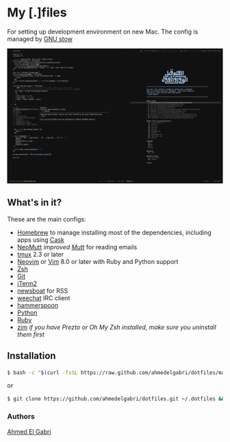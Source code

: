 # My [.]files

For setting up development environment on new Mac. The config is managed by
[GNU stow](https://www.gnu.org/software/stow/)

![screenshot](https://raw.githubusercontent.com/ahmedelgabri/dotfiles/master/screenshot.png)

## What's in it?

These are the main configs:

* [Homebrew](https://brew.sh/) to manage installing most of the dependencies, including apps using
  [Cask](https://github.com/caskroom/homebrew-cask)
* [NeoMutt](https://www.neomutt.org/) _improved [Mutt](http://www.mutt.org/)_ for reading emails
* [tmux](http://tmux.sourceforge.net/) 2.3 or later
* [Neovim](https://neovim.io) or [Vim](http://www.vim.org/) 8.0 or later with Ruby and Python
  support
* [Zsh](http://www.zsh.org/)
* [Git](http://git-scm.com/)
* [iTerm2](http://www.iterm2.com/)
* [newsboat](http://newsboat.org/) for RSS
* [weechat](https://weechat.org/) IRC client
* [hammerspoon](http://www.hammerspoon.org/)
* [Python](https://www.python.org/)
* [Ruby](https://www.ruby-lang.org/)
* [zim](https://github.com/zimfw/zimfw) _if you have Prezto or Oh My Zsh installed, make sure you
  uninstall them first_

## Installation

```bash
$ bash -c "$(curl -fsSL https://raw.github.com/ahmedelgabri/dotfiles/master/script/install)"
```

or

```sh
$ git clone https://github.com/ahmedelgabri/dotfiles.git ~/.dotfiles && cd ~/.dotfiles && make install
```

### Authors

[Ahmed El Gabri](https://twitter.com/AhmedElGabri)
